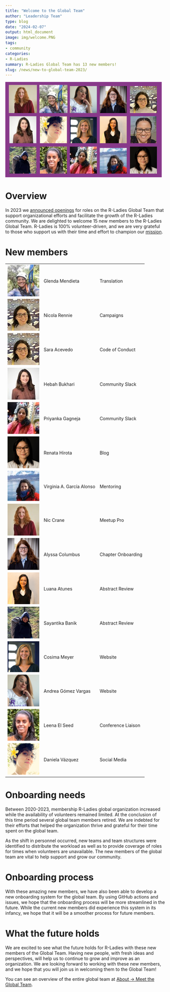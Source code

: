 ```yaml
---
title: "Welcome to the Global Team"
author: "Leadership Team"
type: blog
date: "2024-02-07"
output: html_document
image: img/welcome.PNG
tags: 
- community
categories: 
- R-Ladies
summary: R-Ladies Global Team has 13 new members!
slug: /news/new-to-global-team-2023/
---
```


![Thumbnail photos of 13 new global team members on purple background with text `Welcome`.](img/welcome.PNG)

<!---
link to ppt that contains this image on rladies google account
https://docs.google.com/presentation/d/1ZnCmaO_gBSKSbtx_1tTicQSxnTJZaYGc/edit#slide=id.p1
-->

# Overview

In 2023 we [announced openings](https://rladies.org/news/2023-04-11-global-team-recruiting/) for roles on the R-Ladies Global Team that support organizational efforts and facilitate the growth of the R-Ladies community.
We are delighted to welcome 15 new members to the R-Ladies Global Team.
R-Ladies is 100% volunteer-driven, and we are very grateful to those who 
support us with their time and effort to champion our [mission](https://rladies.org/about-us/mission/).



# New members

|                                     |                           |                    |
|-------------------------------------|---------------------------|--------------------|
| ![](img/glenda_mendieta.jpg)        | Glenda Mendieta           | Translation        |
| ![](img/sara_acevedo.jpg)           | Nicola Rennie             | Campaigns          |
| ![](img/sara_acevedo.jpg)           | Sara Acevedo              | Code of Conduct    |
| ![](img/hebah_bukhari.jpg)          | Hebah Bukhari             | Community Slack    |
| ![](img/priyanka_gagneja.jpg)       | Priyanka Gagneja          | Community Slack    |
| ![](img/renata_hirota.png)          | Renata Hirota             | Blog               |
| ![](img/virginia_garcia_alonso.jpg) | Virginia A. García Alonso | Mentoring          |
| ![](img/nicola_rennie.jpg)          | Nic Crane                 | Meetup Pro         |
| ![](img/alyssa_columbus.png)        | Alyssa Columbus           | Chapter Onboarding |
| ![](img/luana_atunes.png)           | Luana Atunes              | Abstract Review    |
| ![](img/sayantika_banik.png)        | Sayantika Banik           | Abstract Review    |
| ![](img/cosima_meyer.png)           | Cosima Meyer              | Website            |
| ![](img/andrea_gomez_vargas.png)    | Andrea Gómez Vargas       | Website            |
| ![](img/leena_el_seed.jpg)          | Leena El Seed             | Conference Liaison |
| ![](img/daniela_vazquez.png)        | Daniela Vázquez           | Social Media       |

# Onboarding needs

Between 2020-2023, membership R-Ladies global organization increased 
while the availability of volunteers remained limited. At the conclusion of this
time period several global team members retired. We are indebted for their 
efforts that helped the organization thrive and grateful for their time spent 
on the global team. 

As the shift in personnel occurred, new teams and team structures were identified
to distribute the workload as well as to provide coverage of roles for times when
volunteers are unavailable. The new members of the global team are vital to
help support and grow our community.

# Onboarding process


With these amazing new members, we have also been able to develop
a new onboarding system for the global team. By using GitHub actions
and issues, we hope that the onboarding process will be more streamlined
in the future. While the current new members did experience this system in its infancy,
we hope that it will be a smoother process for future members.

# What the future holds

We are excited to see what the future holds for R-Ladies with these new
members of the Global Team. Having new people, with fresh ideas and 
perspectives, will help us to continue to grow and improve as an organization.
We are looking forward to working with these new members, and we hope
that you will join us in welcoming them to the Global Team!

You can see an overview of the entire global team at [About -> Meet the Global Team](/about-us/global-team/).



